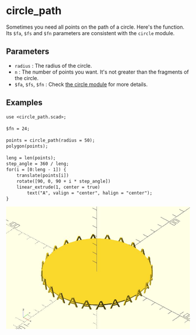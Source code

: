 # circle_path

Sometimes you need all points on the path of a circle. Here's the function. Its `$fa`, `$fs` and `$fn` parameters are consistent with the `circle` module.

## Parameters

- `radius` : The radius of the circle.
- `n` : The number of points you want. It's not greater than the fragments of the circle.
- `$fa`, `$fs`, `$fn` : Check [the circle module](https://en.wikibooks.org/wiki/OpenSCAD_User_Manual/Using_the_2D_Subsystem#circle) for more details.

## Examples

    use <circle_path.scad>;

	$fn = 24;
	
	points = circle_path(radius = 50);
	polygon(points);
	
	leng = len(points);
	step_angle = 360 / leng;
	for(i = [0:leng - 1]) {
	    translate(points[i]) 
		rotate([90, 0, 90 + i * step_angle]) 
		linear_extrude(1, center = true) 
			text("A", valign = "center", halign = "center");
	}

![circle_path](images/lib3x-circle_path-1.JPG)


